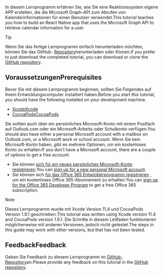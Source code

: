 <!-- markdownlint-disable MD002 MD041 -->

<span data-ttu-id="83f96-101">In diesem Lernprogramm erfahren Sie, wie Sie eine Reaktionssystem eigene APP erstellen, die die Microsoft Graph-API zum Abrufen von Kalenderinformationen für einen Benutzer verwendet.</span><span class="sxs-lookup"><span data-stu-id="83f96-101">This tutorial teaches you how to build an React Native app that uses the Microsoft Graph API to retrieve calendar information for a user.</span></span>

> [!TIP]
> <span data-ttu-id="83f96-102">Wenn Sie das fertige Lernprogramm einfach herunterladen möchten, können Sie das GitHub- [Repository](https://github.com/microsoftgraph/msgraph-training-ios-objectivec)herunterladen oder Klonen.</span><span class="sxs-lookup"><span data-stu-id="83f96-102">If you prefer to just download the completed tutorial, you can download or clone the [GitHub repository](https://github.com/microsoftgraph/msgraph-training-ios-objectivec).</span></span>

## <a name="prerequisites"></a><span data-ttu-id="83f96-103">Voraussetzungen</span><span class="sxs-lookup"><span data-stu-id="83f96-103">Prerequisites</span></span>

<span data-ttu-id="83f96-104">Bevor Sie mit diesem Lernprogramm beginnen, sollten Sie Folgendes auf Ihrem Entwicklungscomputer installiert haben.</span><span class="sxs-lookup"><span data-stu-id="83f96-104">Before you start this tutorial, you should have the following installed on your development machine.</span></span>

- [<span data-ttu-id="83f96-105">Xcode</span><span class="sxs-lookup"><span data-stu-id="83f96-105">Xcode</span></span>](https://developer.apple.com/xcode/)
- [<span data-ttu-id="83f96-106">CocoaPods</span><span class="sxs-lookup"><span data-stu-id="83f96-106">CocoaPods</span></span>](https://cocoapods.org)

<span data-ttu-id="83f96-107">Sie sollten auch über ein persönliches Microsoft-Konto mit einem Postfach auf Outlook.com oder ein Microsoft-Arbeits-oder Schulkonto verfügen.</span><span class="sxs-lookup"><span data-stu-id="83f96-107">You should also have either a personal Microsoft account with a mailbox on Outlook.com, or a Microsoft work or school account.</span></span> <span data-ttu-id="83f96-108">Wenn Sie kein Microsoft-Konto haben, gibt es mehrere Optionen, um ein kostenloses Konto zu erhalten:</span><span class="sxs-lookup"><span data-stu-id="83f96-108">If you don't have a Microsoft account, there are a couple of options to get a free account:</span></span>

- <span data-ttu-id="83f96-109">Sie können [sich für ein neues persönliches Microsoft-Konto registrieren](https://signup.live.com/signup?wa=wsignin1.0&rpsnv=12&ct=1454618383&rver=6.4.6456.0&wp=MBI_SSL_SHARED&wreply=https://mail.live.com/default.aspx&id=64855&cbcxt=mai&bk=1454618383&uiflavor=web&uaid=b213a65b4fdc484382b6622b3ecaa547&mkt=E-US&lc=1033&lic=1).</span><span class="sxs-lookup"><span data-stu-id="83f96-109">You can [sign up for a new personal Microsoft account](https://signup.live.com/signup?wa=wsignin1.0&rpsnv=12&ct=1454618383&rver=6.4.6456.0&wp=MBI_SSL_SHARED&wreply=https://mail.live.com/default.aspx&id=64855&cbcxt=mai&bk=1454618383&uiflavor=web&uaid=b213a65b4fdc484382b6622b3ecaa547&mkt=E-US&lc=1033&lic=1).</span></span>
- <span data-ttu-id="83f96-110">Sie können sich [für das Office 365 Entwicklerprogramm registrieren](https://developer.microsoft.com/office/dev-program) , um ein kostenloses Office 365-Abonnement zu erhalten.</span><span class="sxs-lookup"><span data-stu-id="83f96-110">You can [sign up for the Office 365 Developer Program](https://developer.microsoft.com/office/dev-program) to get a free Office 365 subscription.</span></span>

> [!NOTE]
> <span data-ttu-id="83f96-111">Dieses Lernprogramm wurde mit Xcode Version 11,4 und CocoaPods Version 1.9.1 geschrieben.</span><span class="sxs-lookup"><span data-stu-id="83f96-111">This tutorial was written using Xcode version 11.4 and CocoaPods version 1.9.1.</span></span> <span data-ttu-id="83f96-112">Die Schritte in diesem Leitfaden funktionieren möglicherweise mit anderen Versionen, jedoch nicht getestet.</span><span class="sxs-lookup"><span data-stu-id="83f96-112">The steps in this guide may work with other versions, but that has not been tested.</span></span>

## <a name="feedback"></a><span data-ttu-id="83f96-113">Feedback</span><span class="sxs-lookup"><span data-stu-id="83f96-113">Feedback</span></span>

<span data-ttu-id="83f96-114">Geben Sie Feedback zu diesem Lernprogramm im [GitHub-Repository](https://github.com/microsoftgraph/msgraph-training-ios-objectivec)an.</span><span class="sxs-lookup"><span data-stu-id="83f96-114">Please provide any feedback on this tutorial in the [GitHub repository](https://github.com/microsoftgraph/msgraph-training-ios-objectivec).</span></span>
